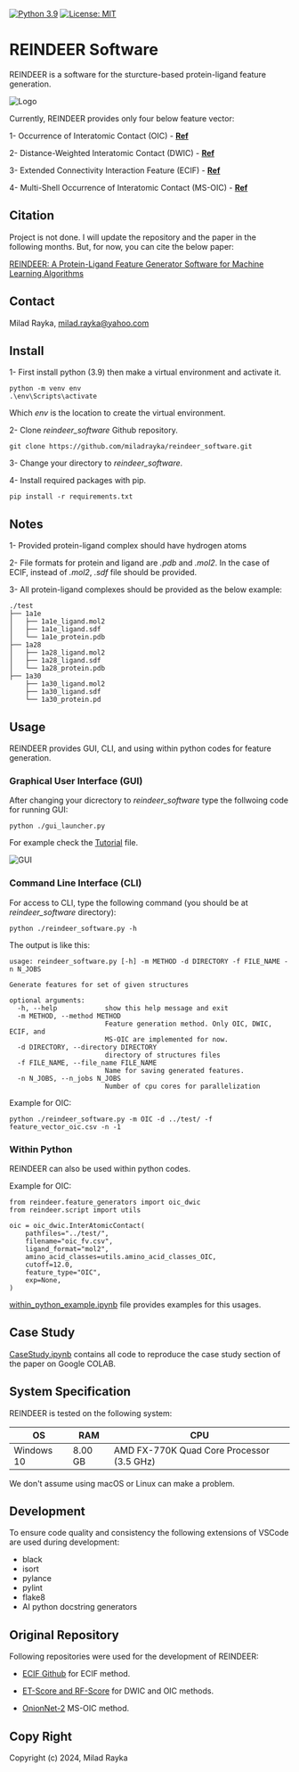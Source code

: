 [![Python 3.9](https://img.shields.io/badge/python-3.9-blue.svg)](https://www.python.org/downloads/release/python-360/)
[![License: MIT](https://img.shields.io/badge/License-MIT-yellow.svg)](https://opensource.org/licenses/MIT)

# REINDEER Software
REINDEER is a software for the sturcture-based protein-ligand feature generation.

![Logo](https://github.com/miladrayka/reindeer_software/blob/main/reindeer/logo/Logo.png)

Currently, REINDEER provides only four below feature vector:

1- Occurrence of Interatomic Contact (OIC) - **[Ref](https://academic.oup.com/bioinformatics/article/26/9/1169/199938?login=false)**

2- Distance-Weighted Interatomic Contact (DWIC) - **[Ref](https://onlinelibrary.wiley.com/doi/abs/10.1002/minf.202060084)**

3- Extended Connectivity Interaction Feature (ECIF) - **[Ref](https://academic.oup.com/bioinformatics/article/37/10/1376/5998664?login=false)**

4- Multi-Shell Occurrence of Interatomic Contact (MS-OIC) - **[Ref](https://www.frontiersin.org/articles/10.3389/fchem.2021.753002/full)**

## Citation
Project is not done. I will update the repository and the paper in the following months. But, for now, you can cite the below paper: 

[REINDEER: A Protein-Ligand Feature Generator Software for Machine Learning Algorithms](https://chemrxiv.org/engage/chemrxiv/article-details/6613916c21291e5d1d5cd171)

## Contact
Milad Rayka, milad.rayka@yahoo.com

## Install

1- First install python (3.9) then make a virtual environment and activate it.
```
python -m venv env
.\env\Scripts\activate
```
Which *env* is the location to create the virtual environment.

2- Clone *reindeer_software* Github repository.
```
git clone https://github.com/miladrayka/reindeer_software.git
```
3- Change your directory to *reindeer_software*.

4- Install required packages with pip.
```
pip install -r requirements.txt
```
## Notes

1- Provided protein-ligand complex should have hydrogen atoms

2- File formats for protein and ligand are *.pdb* and *.mol2*. 
In the case of ECIF, instead of *.mol2*, *.sdf* file should be provided.

3- All protein-ligand complexes should be provided as the below example:

    ./test
    ├── 1a1e
    │   ├── 1a1e_ligand.mol2
    │   ├── 1a1e_ligand.sdf
    │   └── 1a1e_protein.pdb
    ├── 1a28
    │   ├── 1a28_ligand.mol2
    │   ├── 1a28_ligand.sdf
    │   └── 1a28_protein.pdb
    ├── 1a30
        ├── 1a30_ligand.mol2
        ├── 1a30_ligand.sdf
        └── 1a30_protein.pd

## Usage
REINDEER provides GUI, CLI, and using within python codes for feature generation.

### Graphical User Interface (GUI)
After changing your dicrectory to *reindeer_software* type the follwoing code for running GUI:
```
python ./gui_launcher.py
```
For example check the [Tutorial](https://github.com/miladrayka/reindeer_software/blob/main/Tutorial.pdf) file.

![GUI](https://github.com/miladrayka/reindeer_software/blob/main/GUI_img.PNG)

### Command Line Interface (CLI)
For access to CLI, type the following command (you should be at *reindeer_software* directory):
```
python ./reindeer_software.py -h
```
The output is like this:

```
usage: reindeer_software.py [-h] -m METHOD -d DIRECTORY -f FILE_NAME -n N_JOBS

Generate features for set of given structures

optional arguments:
  -h, --help            show this help message and exit
  -m METHOD, --method METHOD
                        Feature generation method. Only OIC, DWIC, ECIF, and
                        MS-OIC are implemented for now.
  -d DIRECTORY, --directory DIRECTORY
                        directory of structures files
  -f FILE_NAME, --file_name FILE_NAME
                        Name for saving generated features.
  -n N_JOBS, --n_jobs N_JOBS
                        Number of cpu cores for parallelization
```

Example for OIC:

```
python ./reindeer_software.py -m OIC -d ../test/ -f feature_vector_oic.csv -n -1
```
### Within Python
REINDEER can also be used within python codes.

Example for OIC:

```
from reindeer.feature_generators import oic_dwic
from reindeer.script import utils

oic = oic_dwic.InterAtomicContact(
    pathfiles="../test/",
    filename="oic_fv.csv",
    ligand_format="mol2",
    amino_acid_classes=utils.amino_acid_classes_OIC,
    cutoff=12.0,
    feature_type="OIC",
    exp=None,
)
```

[within_python_example.ipynb](https://github.com/miladrayka/reindeer_software/blob/main/within_python_example.ipynb) file provides examples for this usages.

## Case Study
[CaseStudy.ipynb](https://github.com/miladrayka/reindeer_software/blob/main/CaseStudy.ipynb) contains all code to reproduce the case study section of the paper on Google COLAB.

## System Specification

REINDEER is tested on the following system:

| OS  |  RAM | CPU  |
| ------------ | ------------ | ------------ |
| Windows 10  | 8.00 GB  |  AMD FX-770K Quad Core Processor (3.5 GHz) | 

We don't assume using macOS or Linux can make a problem. 

## Development

To ensure code quality and consistency the following extensions of VSCode are used during development:

- black
- isort
- pylance
- pylint
- flake8
- AI python docstring generators

## Original Repository

Following repositories were used for the development of REINDEER:

* [ECIF Github](https://github.com/DIFACQUIM/ECIF) for ECIF method.

* [ET-Score and RF-Score](https://github.com/miladrayka/ENS_Score) for DWIC and OIC methods.

* [OnionNet-2](https://github.com/zchwang/OnionNet-2) MS-OIC method.

## Copy Right
Copyright (c) 2024, Milad Rayka
